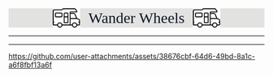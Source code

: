 <div style="display: flex; align-items: center; justify-content: center; background-color: #E2E2E0">
  <img src="./public/logo-camper.svg" alt="Logo" width="54px"/>
  <h1 style="margin: 0 16px;  border: none; color: #101828; font: 30px Raleway;">Wander Wheels</h1>
  <img src="./public/logo-camper.svg" alt="Logo" width="54px"/>
</div>
<hr style="border: none; border-top: 2px solid #E2E2E0;">
<!-- 
<img src="./public/HomePage.png" alt="Home Page"> -->

<hr style="border: none; border-top: 2px solid #E2E2E0;">

https://github.com/user-attachments/assets/38676cbf-64d6-49bd-8a1c-a6f8fbf13a6f
